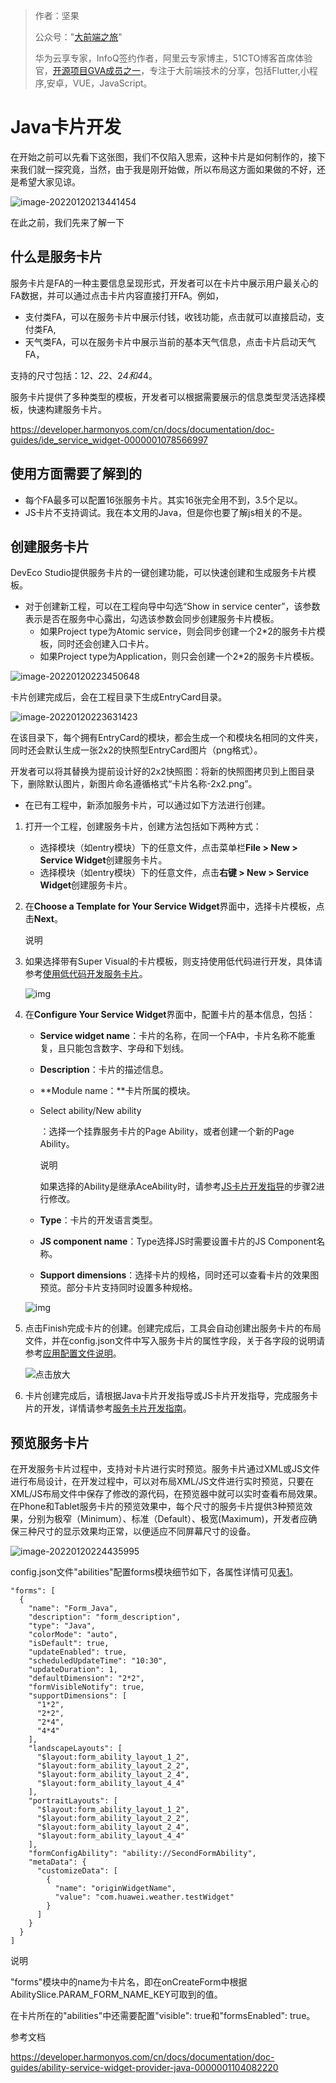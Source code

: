 

> 作者：坚果
>
> 公众号："[大前端之旅](https://mp.weixin.qq.com/s/aJvihD4dzEJyOV3q6_Zeng)"
>
> 华为云享专家，InfoQ签约作者，阿里云专家博主，51CTO博客首席体验官，[开源项目GVA成员之一](https://www.gin-vue-admin.com/)，专注于大前端技术的分享，包括Flutter,小程序,安卓，VUE，JavaScript。

# Java卡片开发

在开始之前可以先看下这张图，我们不仅陷入思索，这种卡片是如何制作的，接下来我们就一探究竟，当然，由于我是刚开始做，所以布局这方面如果做的不好，还是希望大家见谅。

![image-20220120213441454](https://luckly007.oss-cn-beijing.aliyuncs.com/images/image-20220120213441454.png)

在此之前，我们先来了解一下

## 什么是服务卡片

服务卡片是FA的一种主要信息呈现形式，开发者可以在卡片中展示用户最关心的FA数据，并可以通过点击卡片内容直接打开FA。例如，

- 支付类FA，可以在服务卡片中展示付钱，收钱功能，点击就可以直接启动，支付类FA,
- 天气类FA，可以在服务卡片中展示当前的基本天气信息，点击卡片启动天气FA，

支持的尺寸包括：1*2、2*2、2*4和4*4。

服务卡片提供了多种类型的模板，开发者可以根据需要展示的信息类型灵活选择模板，快速构建服务卡片。

https://developer.harmonyos.com/cn/docs/documentation/doc-guides/ide_service_widget-0000001078566997

## 使用方面需要了解到的



- 每个FA最多可以配置16张服务卡片。其实16张完全用不到，3.5个足以。
- JS卡片不支持调试。我在本文用的Java，但是你也要了解js相关的不是。

## 创建服务卡片



DevEco Studio提供服务卡片的一键创建功能，可以快速创建和生成服务卡片模板。

- 对于创建新工程，可以在工程向导中勾选“Show in service center”，该参数表示是否在服务中心露出，勾选该参数会同步创建服务卡片模板。
  - 如果Project type为Atomic service，则会同步创建一个2*2的服务卡片模板，同时还会创建入口卡片。
  - 如果Project type为Application，则只会创建一个2*2的服务卡片模板。

![image-20220120223450648](https://luckly007.oss-cn-beijing.aliyuncs.com/images/image-20220120223450648.png)

卡片创建完成后，会在工程目录下生成EntryCard目录。

![image-20220120223631423](https://luckly007.oss-cn-beijing.aliyuncs.com/images/image-20220120223631423.png)

在该目录下，每个拥有EntryCard的模块，都会生成一个和模块名相同的文件夹，同时还会默认生成一张2x2的快照型EntryCard图片（png格式）。

开发者可以将其替换为提前设计好的2x2快照图：将新的快照图拷贝到上图目录下，删除默认图片，新图片命名遵循格式“卡片名称-2x2.png”。



- 在已有工程中，新添加服务卡片，可以通过如下方法进行创建。

1. 打开一个工程，创建服务卡片，创建方法包括如下两种方式：

   - 选择模块（如entry模块）下的任意文件，点击菜单栏**File > New > Service Widget**创建服务卡片。
   - 选择模块（如entry模块）下的任意文件，点击**右键 > New > Service Widget**创建服务卡片。

2. 在**Choose a Template for Your Service Widget**界面中，选择卡片模板，点击**Next**。

   说明

1. 
   如果选择带有Super Visual的卡片模板，则支持使用低代码进行开发，具体请参考[使用低代码开发服务卡片](https://developer.harmonyos.com/cn/docs/documentation/doc-guides/ide-low-code-0000001158284713#section1621532701817)。

   ![img](https://alliance-communityfile-drcn.dbankcdn.com/FileServer/getFile/cmtyPub/011/111/111/0000000000011111111.20220117180411.17421517132496231553173553524750:50530117023205:2800:66EDBF7302D338576B8CF56414DFA917D34D8FF682A4A8EA7FABD74294AE1806.png?needInitFileName=true?needInitFileName=true)

2. 在**Configure Your Service Widget**界面中，配置卡片的基本信息，包括：

   - **Service widget name**：卡片的名称，在同一个FA中，卡片名称不能重复，且只能包含数字、字母和下划线。

   - **Description**：卡片的描述信息。

   - **Module name：**卡片所属的模块。

   - Select ability/New ability

     ：选择一个挂靠服务卡片的Page Ability，或者创建一个新的Page Ability。

     说明

     如果选择的Ability是继承AceAbility时，请参考[JS卡片开发指导](https://developer.harmonyos.com/cn/docs/documentation/doc-guides/ability-service-widget-provider-js-0000001150602175)的步骤2进行修改。

   - **Type**：卡片的开发语言类型。

   - **JS component name**：Type选择JS时需要设置卡片的JS Component名称。

   - **Support dimensions**：选择卡片的规格，同时还可以查看卡片的效果图预览。部分卡片支持同时设置多种规格。

   ![img](https://alliance-communityfile-drcn.dbankcdn.com/FileServer/getFile/cmtyPub/011/111/111/0000000000011111111.20220117180411.09834252076850288043760052475797:50530117023205:2800:8490CCB1028B64E0EE9EB5353AB665BA847330C9EC4ACAB70FB8D83AD3470748.png?needInitFileName=true?needInitFileName=true)

3. 点击Finish完成卡片的创建。创建完成后，工具会自动创建出服务卡片的布局文件，并在config.json文件中写入服务卡片的属性字段，关于各字段的说明请参考[应用配置文件说明](https://developer.harmonyos.com/cn/docs/documentation/doc-guides/basic-config-file-elements-0000000000034463)。

   ![点击放大](https://alliance-communityfile-drcn.dbankcdn.com/FileServer/getFile/cmtyPub/011/111/111/0000000000011111111.20220117180411.43095524023082463853427462381634:50530117023205:2800:8CDE0139CD5A828585B418D4EE1FD926F8176F75EE67D28CC8B60CFBCCA42927.png?needInitFileName=true?needInitFileName=true)

4. 卡片创建完成后，请根据Java卡片开发指导或JS卡片开发指导，完成服务卡片的开发，详情请参考[服务卡片开发指南](https://developer.harmonyos.com/cn/docs/documentation/doc-guides/ability-service-widget-overview-0000001062607955)。

## 预览服务卡片



在开发服务卡片过程中，支持对卡片进行实时预览。服务卡片通过XML或JS文件进行布局设计，在开发过程中，可以对布局XML/JS文件进行实时预览，只要在XML/JS布局文件中保存了修改的源代码，在预览器中就可以实时查看布局效果。在Phone和Tablet服务卡片的预览效果中，每个尺寸的服务卡片提供3种预览效果，分别为极窄（Minimum）、标准（Default）、极宽(Maximum)，开发者应确保三种尺寸的显示效果均正常，以便适应不同屏幕尺寸的设备。

![image-20220120224435995](https://luckly007.oss-cn-beijing.aliyuncs.com/images/image-20220120224435995.png)





config.json文件"abilities"配置forms模块细节如下，各属性详情可见[表1](https://developer.harmonyos.com/cn/docs/documentation/doc-guides/ability-service-widget-provider-java-0000001104082220#ZH-CN_TOPIC_0000001104082220__table163531914131311)。

```
"forms": [
  {
    "name": "Form_Java",
    "description": "form_description",
    "type": "Java",
    "colorMode": "auto",
    "isDefault": true,
    "updateEnabled": true,
    "scheduledUpdateTime": "10:30",
    "updateDuration": 1,
    "defaultDimension": "2*2",
    "formVisibleNotify": true,
    "supportDimensions": [
      "1*2",
      "2*2",
      "2*4",
      "4*4"
    ],
    "landscapeLayouts": [
      "$layout:form_ability_layout_1_2",
      "$layout:form_ability_layout_2_2",
      "$layout:form_ability_layout_2_4",
      "$layout:form_ability_layout_4_4"
    ],
    "portraitLayouts": [
      "$layout:form_ability_layout_1_2",
      "$layout:form_ability_layout_2_2",
      "$layout:form_ability_layout_2_4",
      "$layout:form_ability_layout_4_4"
    ],
    "formConfigAbility": "ability://SecondFormAbility",
    "metaData": {
      "customizeData": [
        {
          "name": "originWidgetName",
          "value": "com.huawei.weather.testWidget"
        }
      ]
    }
  }
]
```

说明

"forms"模块中的name为卡片名，即在onCreateForm中根据AbilitySlice.PARAM_FORM_NAME_KEY可取到的值。

在卡片所在的"abilities"中还需要配置"visible": true和"formsEnabled": true。



参考文档

https://developer.harmonyos.com/cn/docs/documentation/doc-guides/ability-service-widget-provider-java-0000001104082220

